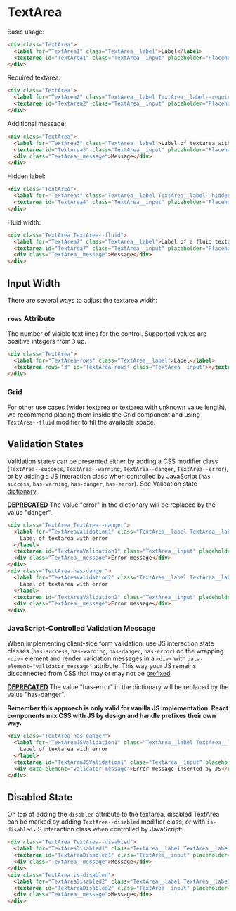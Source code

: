 # TextArea

Basic usage:

```html
<div class="TextArea">
  <label for="TextArea1" class="TextArea__label">Label</label>
  <textarea id="TextArea1" class="TextArea__input" placeholder="Placeholder"></textarea>
</div>
```

Required textarea:

```html
<div class="TextArea">
  <label for="TextArea2" class="TextArea__label TextArea__label--required">Label of required textarea</label>
  <textarea id="TextArea2" class="TextArea__input" placeholder="Placeholder" required></textarea>
</div>
```

Additional message:

```html
<div class="TextArea">
  <label for="TextArea3" class="TextArea__label">Label of textarea with message</label>
  <textarea id="TextArea3" class="TextArea__input" placeholder="Placeholder"></textarea>
  <div class="TextArea__message">Message</div>
</div>
```

Hidden label:

```html
<div class="TextArea">
  <label for="TextArea4" class="TextArea__label TextArea__label--hidden">Label hidden</label>
  <textarea id="TextArea4" class="TextArea__input" placeholder="Placeholder">Filled</textarea>
</div>
```

Fluid width:

```html
<div class="TextArea TextArea--fluid">
  <label for="TextArea7" class="TextArea__label">Label of a fluid textarea</label>
  <textarea id="TextArea7" class="TextArea__input" placeholder="Placeholder"></textarea>
  <div class="TextArea__message">Message</div>
</div>
```

## Input Width

There are several ways to adjust the textarea width:

### `rows` Attribute

The number of visible text lines for the control. Supported values are positive integers from `3` up.

```html
<div class="TextArea">
  <label for="TextArea-rows" class="TextArea__label">Label</label>
  <textarea rows="3" id="TextArea-rows" class="TextArea__input"></textarea>
</div>
```

### Grid

For other use cases (wider textarea or textarea with unknown value length), we
recommend placing them inside the Grid component and using `TextArea--fluid`
modifier to fill the available space.

## Validation States

Validation states can be presented either by adding a CSS modifier class
(`TextArea--success`, `TextArea--warning`, `TextArea--danger`, `TextArea--error`), or by adding
a JS interaction class when controlled by JavaScript (`has-success`,
`has-warning`, `has-danger`, `has-error`). See Validation state [dictionary][dictionary-validation].

[**DEPRECATED**][deprecated] The value "error" in the dictionary will be replaced by the value "danger".

```html
<div class="TextArea TextArea--danger">
  <label for="TextAreaValidation1" class="TextArea__label TextArea__label--required">
    Label of textarea with error
  </label>
  <textarea id="TextAreaValidation1" class="TextArea__input" placeholder="Placeholder" required>Filled</textarea>
  <div class="TextArea__message">Error message</div>
</div>
<div class="TextArea has-danger">
  <label for="TextAreaValidation2" class="TextArea__label TextArea__label--required">
    Label of textarea with error
  </label>
  <textarea id="TextAreaValidation2" class="TextArea__input" placeholder="Placeholder" required>Filled</textarea>
  <div class="TextArea__message">Error message</div>
</div>
```

### JavaScript-Controlled Validation Message

When implementing client-side form validation, use JS interaction state classes
(`has-success`, `has-warning`, `has-danger`, `has-error`) on the wrapping `<div>` element and
render validation messages in a `<div>` with `data-element="validator_message"`
attribute. This way your JS remains disconnected from CSS that may or may not be
[prefixed].

[**DEPRECATED**][deprecated] The value "has-error" in the dictionary will be replaced by the value "has-danger".

**Remember this approach is only valid for vanilla JS implementation. React
components mix CSS with JS by design and handle prefixes their own way.**

```html
<div class="TextArea has-danger">
  <label for="TextAreaJSValidation1" class="TextArea__label TextArea__label--required">
    Label of textarea with error
  </label>
  <textarea id="TextAreaJSValidation1" class="TextArea__input" placeholder="Placeholder" required>Filled</textarea>
  <div data-element="validator_message">Error message inserted by JS</div>
</div>
```

## Disabled State

On top of adding the `disabled` attribute to the textarea, disabled TextArea can
be marked by adding `TextArea--disabled` modifier class, or with `is-disabled`
JS interaction class when controlled by JavaScript:

```html
<div class="TextArea TextArea--disabled">
  <label for="TextAreaDisabled1" class="TextArea__label TextArea__label--required">Label of disabled textarea</label>
  <textarea id="TextAreaDisabled1" class="TextArea__input" placeholder="Placeholder" disabled required></textarea>
  <div class="TextArea__message">Message</div>
</div>
<div class="TextArea is-disabled">
  <label for="TextAreaDisabled2" class="TextArea__label TextArea__label--required">Label of disabled textarea</label>
  <textarea id="TextAreaDisabled2" class="TextArea__input" placeholder="Placeholder" disabled required></textarea>
  <div class="TextArea__message">Message</div>
</div>
```

[prefixed]: https://github.com/lmc-eu/spirit-design-system/tree/main/packages/web#prefixing-css-class-names
[dictionary-validation]: https://github.com/lmc-eu/spirit-design-system/blob/main/docs/DICTIONARIES.md#validation
[deprecated]: https://github.com/lmc-eu/spirit-design-system/tree/main/packages/web/README.md#deprecations
